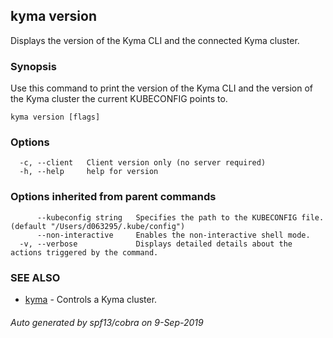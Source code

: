 ## kyma version

Displays the version of the Kyma CLI and the connected Kyma cluster.

### Synopsis

Use this command to print the version of the Kyma CLI and the version of the Kyma cluster the current KUBECONFIG points to.


```
kyma version [flags]
```

### Options

```
  -c, --client   Client version only (no server required)
  -h, --help     help for version
```

### Options inherited from parent commands

```
      --kubeconfig string   Specifies the path to the KUBECONFIG file. (default "/Users/d063295/.kube/config")
      --non-interactive     Enables the non-interactive shell mode.
  -v, --verbose             Displays detailed details about the actions triggered by the command.
```

### SEE ALSO

* [kyma](kyma.md)	 - Controls a Kyma cluster.

###### Auto generated by spf13/cobra on 9-Sep-2019
